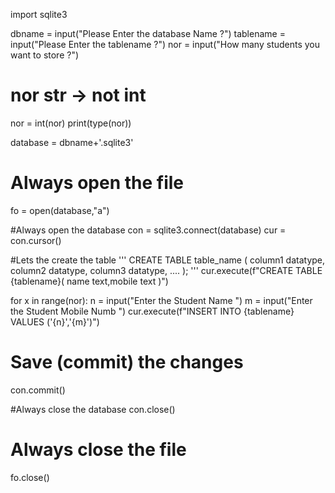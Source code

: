 import sqlite3

dbname = input("Please Enter the database Name ?")
tablename = input("Please Enter the tablename  ?")
nor = input("How many students you want to store ?")

# nor str -> not int
nor = int(nor)
print(type(nor))

database = dbname+'.sqlite3'
# Always open the file
fo = open(database,"a")



#Always open the database
con = sqlite3.connect(database)
cur = con.cursor()

#Lets the create the table
'''
CREATE TABLE table_name (
    column1 datatype,
    column2 datatype,
    column3 datatype,
   ....
);
'''
cur.execute(f"CREATE TABLE {tablename}( name text,mobile text )")

for x in range(nor):
    n = input("Enter the Student Name  ")
    m = input("Enter the Student Mobile Numb  ")
    cur.execute(f"INSERT INTO {tablename} VALUES ('{n}','{m}')")
# Save (commit) the changes
con.commit()

#Always close the database
con.close()



# Always close the file
fo.close()
